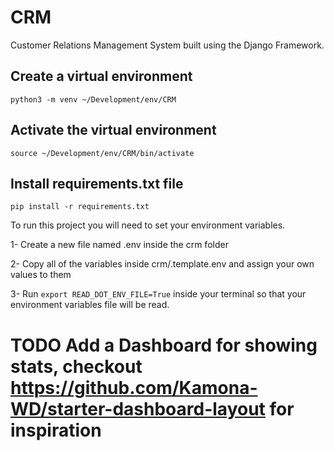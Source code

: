 # CRM

Customer Relations Management System built using the Django Framework.

## Create a virtual environment

`python3 -m venv ~/Development/env/CRM`

## Activate the virtual environment

`source ~/Development/env/CRM/bin/activate`

## Install requirements.txt file

`pip install -r requirements.txt`

To run this project you will need to set your environment variables.

1- Create a new file named .env inside the crm folder

2- Copy all of the variables inside crm/.template.env and assign your own values to them

3- Run `export READ_DOT_ENV_FILE=True` inside your terminal so that your environment variables file will be read.


# TODO Add a Dashboard for showing stats, checkout https://github.com/Kamona-WD/starter-dashboard-layout for inspiration

